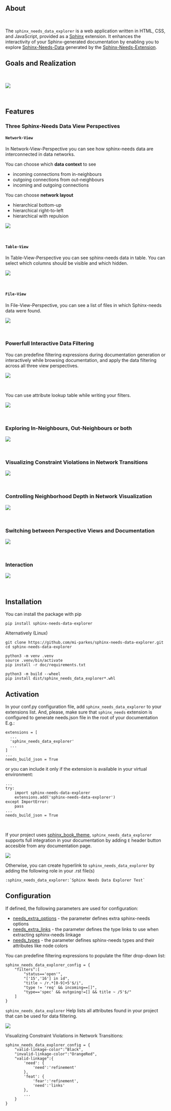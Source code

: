 ## About

<br>

The `sphinx_needs_data_explorer` is a web application written in HTML, CSS, and JavaScript, provided as a [Sphinx](https://www.sphinx-doc.org/en/master/index.html) extension. It enhances the interactivity of your Sphinx-generated documentation by enabling you to explore <a href="https://mi-parkes.github.io/sphinx-needs-data-explorer/needs.json">Sphinx-Needs-Data</a> generated by the [Sphinx-Needs-Extension](https://www.sphinx-needs.com).

## Goals and Realization

<br>

![](https://mi-parkes.github.io/sphinx-needs-data-explorer/_images/sphinx_needs_data_explorer.svg)

<br>

## Features

### Three Sphinx-Needs Data View Perspectives

#### `Network-View`
In Network-View-Perspective you can see how sphinx-needs data are interconnected in data networks.

You can choose which **data context** to see
- incoming connections from in-neighbours
- outgoing connections from out-neighbours
- incoming and outgoing connections

You can choose **network layout**
- hierarchical bottom-up
- hierarchical right-to-left
- hierarchical with repulsion

![](https://mi-parkes.github.io/sphinx-needs-data-explorer/_images/network-perspective.jpg)

<br>

#### `Table-View`
In Table-View-Perspective you can see sphinx-needs data in table. You can select which columns should
be visible and which hidden.

![](https://mi-parkes.github.io/sphinx-needs-data-explorer/_images/table-perspective.jpg)

<br>

#### `File-View`
In File-View-Perspective, you can see a list of files in which Sphinx-needs data were found.

![](https://mi-parkes.github.io/sphinx-needs-data-explorer/_images/file-perspective.jpg)

<br>

### Powerfull Interactive Data Filtering
You can predefine filtering expressions during documentation generation or interactively while browsing documentation, and apply the data filtering across all three view perspectives.

![](https://mi-parkes.github.io/sphinx-needs-data-explorer/_images/data-filtering.jpg)


<br>

You can use attribute lookup table while writing your filters.

![](https://mi-parkes.github.io/sphinx-needs-data-explorer/_images/scr6.jpg)

<br>

### Exploring In-Neighbours, Out-Neighbours or both

![](https://mi-parkes.github.io/sphinx-needs-data-explorer/_images/sh2.jpg)

<br>

### Visualizing Constraint Violations in Network Transitions 

![](https://mi-parkes.github.io/sphinx-needs-data-explorer/_images/scr7.jpg)

<br>

### Controlling Neighborhood Depth in Network Visualization

![](https://mi-parkes.github.io/sphinx-needs-data-explorer/_images/depthview.gif)

<br>

### Switching between Perspective Views and Documentation

![](https://mi-parkes.github.io/sphinx-needs-data-explorer/_images/sh3.jpg)

<br>

### Interaction

![](https://mi-parkes.github.io/sphinx-needs-data-explorer/_images/sphinx-needs-data-explorer.gif)

<br>

## Installation

You can install the package with pip

    pip install sphinx-needs-data-explorer

Alternatively (Linux)

    git clone https://github.com/mi-parkes/sphinx-needs-data-explorer.git
    cd sphinx-needs-data-explorer
    
    python3 -m venv .venv
    source .venv/bin/activate
    pip install -r doc/requirements.txt
    
    python3 -m build --wheel
    pip install dist/sphinx_needs_data_explorer*.whl

## Activation

In your conf.py configuration file, add `sphinx_needs_data_explorer` to your extensions list. And, please, make sure that `sphinx_needs` extension is configured to generate needs.json file in the root of your documentation E.g.:

    extensions = [
      ...
      'sphinx_needs_data_explorer'
      ...
    ]
    ...
    needs_build_json = True

or you can include it only if the extension is available in your virtual environment:

    ...
    try:
        import sphinx-needs-data-explorer
        extensions.add('sphinx-needs-data-explorer')
    except ImportError:
        pass
    ...
    needs_build_json = True

<br>

If your project uses [sphinx_book_theme](https://github.com/executablebooks/sphinx-book-theme),
`sphinx_needs_data_explorer` supports full integration in your documentation by adding `E` header button accesible from any documentation page.

![](https://mi-parkes.github.io/sphinx-needs-data-explorer/_images/E-header-button-doc.jpg)

Otherwise, you can create hyperlink to `sphinx_needs_data_explorer` by adding the following role in your .rst file(s)

    :sphinx_needs_data_explorer:`Sphinx Needs Data Explorer Test`

## Configuration

If defined, the following parameters are used for configuration:

* [needs_extra_options](https://sphinx-needs.readthedocs.io/en/latest/configuration.html#needs-extra-options) - the parameter defines extra sphinx-needs options
* [needs_extra_links](https://sphinx-needs.readthedocs.io/en/latest/configuration.html#needs-extra-links) - the parameter defines the type links to use when extracting sphinx-needs linkage
* [needs_types](https://sphinx-needs.readthedocs.io/en/latest/configuration.html#needs-types) - the parameter defines sphinx-needs types and their attributes like node colors

You can predefine filtering expressions to populate the filter drop-down list:

    sphinx_needs_data_explorer_config = {
        "filters":[
            "status=='open'",
            "['15','16'] in id",
            "title ~ /r.*[0-9]+5'$/i",
            "type != 'req' && incoming==[]",
            "type=='spec' && outgoing!=[] && title ~ /5'$/"
        ]
    }

`sphinx_needs_data_explorer` Help lists all attributes found in your project that can be used for data filtering.

![](https://mi-parkes.github.io/sphinx-needs-data-explorer/_images/help1.jpg)

Visualizing Constraint Violations in Network Transitions:

    sphinx_needs_data_explorer_config = {
        "valid-linkage-color":"Black",
        "invalid-linkage-color":"OrangeRed",
        "valid-linkage":{
            'need': {
                'need':'refinement'
            },
            'feat': {
                'fear':'refinement',
                'need':'links'
            },
            ...
        }
    }

